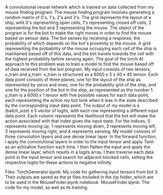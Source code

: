 A convolutional neural network which is trained on data collected from my mouse finding program. The mouse finding program involves generating a random matrix of 0's, 1's, 2's and 3's. The grid represents the layout of a ship, wiht 0's representing open cells, 1's representing closed off cells, 2 representing the bot and 3 representing the mouse. The object of the program is for the bot to make the right moves in order to find the mouse based on sensor data. The bot senses by receiving a response, the probability of which depends on the bot's proximity to the mouse. A grid representing the probability of the mouse occupying each cell of the ship is maintained based off of this data, and the bot travels towards the cell with the highest probability before sensing again. The goal of the torch AI approach to this problem was to train a model to find the mouse based off of data received from the bot program. 
My input consists of two tensors, x_train and y_train. x_train is structured as a 6000 x 3 x
40 x 40 tensor. Each data point consists of three planes; one for the layout of the ship as
represented by zeros and ones, one for the probability grid of the ship, and one for the
position of the bot in the ship, as represented as the number 1. y_train is a 6000 x 1
tensor with five possible values for each data point, each representing the action my bot
took when it was in the state described by the corresponding input data point. The output
of my model is a (batch_size) x 5 vector of logits, with each row representing a different
input data point. Each column represents the likelihood that the bot will make the action
associated with that index given the input state. For the indices, 0 represents moving up,
1 represents moving down, 2 represents moving left, 3 represents moving right, and 4
represents sensing.
My model consists of three convolution layers and one dense linear layer. In the forward
function, I apply the convolutional layers in order to the input tensor and apply Tanh as
an activation function each time. I then flatten the input and apply the dense linear layer,
which results in a logits array. I then traverse each data point in the input tensor and
search for adjacent blocked cells, setting the respective logits for these actions to
negative infinity.

Files: 
TorchGenerator.ipynb: My code for gathering input tensors from bot 3. Their outputs are saved
as the pt files included in the zip folder, which are to be used in the
MouseFinder.ipynb notebook.
MouseFinder.ipynb: The code for my model, as well as its training.
